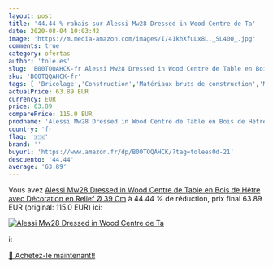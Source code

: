 ```yaml
---
layout: post
title: '44.44 % rabais sur Alessi Mw28 Dressed in Wood Centre de Ta'
date: 2020-08-04 10:03:42
image: 'https://m.media-amazon.com/images/I/41khXfuLx8L._SL400_.jpg'
comments: true
category: ofertas
author: 'tole.es'
slug: 'B00TQQAHCK-fr Alessi Mw28 Dressed in Wood Centre de Table en Bois de...'
sku: 'B00TQQAHCK-fr'
tags: [ 'Bricolage','Construction','Matériaux bruts de construction','Matériel de construction', ]
actualPrice: 63.89 EUR
currency: EUR
price: 63.89
comparePrice: 115.0 EUR
prodname: 'Alessi Mw28 Dressed in Wood Centre de Table en Bois de Hêtre avec Décoration en Relief  Ø 39 Cm'
country: 'fr'
flag: '🇫🇷'
brand: ''
buyurl: 'https://www.amazon.fr/dp/B00TQQAHCK/?tag=tolees0d-21'
descuento: '44.44'
average: '63.89'
---
```


Vous avez [Alessi Mw28 Dressed in Wood Centre de Table en Bois de Hêtre avec Décoration en Relief  Ø 39 Cm](https://www.amazon.fr/dp/B00TQQAHCK/?tag=tolees0d-21)  à  44.44 % de réduction, prix final  63.89 EUR (original: 115.0 EUR) ici:

[![Alessi Mw28 Dressed in Wood Centre de Ta](https://m.media-amazon.com/images/I/41khXfuLx8L._SL400_.jpg)](https://www.amazon.fr/dp/B00TQQAHCK/?tag=tolees0d-21)

ℹ️:


[🛒 Achetez-le maintenant!!](https://www.amazon.fr/dp/B00TQQAHCK/?tag=tolees0d-21)
